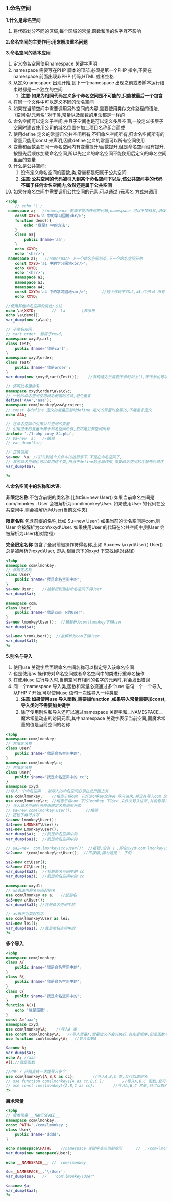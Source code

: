 ### 1.命名空间

**1.什么是命名空间**

1. 将代码划分不同的区域,每个区域的常量,函数和类的名字互不影响

**2.命名空间的主要作用:用来解决重名问题**

**3.命名空间的基本应用**

1. 定义命名空间使用namespace 关键字声明
2. namespace 需要写在PHP 脚本的顶部,必须是第一个PHP 指令,不要在namespace 前面出现非PHP 代码,HTML 或者空格
3. 从定义namespace 出现开始,到下一个namespace 出现之前或者脚本运行结束时都是一个独立的空间
   1. **注意:如果为相同代码定义多个命名空间是不可能的,只能被最后一个包含**
4. 在同一个文件中可以定义不同的命名空间
5. 如果在当前空间中需要调用另外空间的内容,需要使用类似文件路径的语法, '\空间名\元素名' 对于类,常量以及函数的用法都是一样的
6. 命名空间可以定义子空间,并且子空间也是可以定义多层空间,一般定义多层子空间时建议使用公司的域名倒置在加上项目名称组合而成
7. 使用define 定义的常量归公共空间所有,不归命名空间所有,归命名空间所有的常量只能用const 来声明,因此define 定义的常量可以所有空间使用
8. 变量和函数会在同一命名空间内有变量提升/函数提升,但是命名空间没有提升,按照先后顺序加载命名空间,所以先定义的命名空间不能使用后定义的命名空间里面的变量
9. 什么是公共空间:
   1. 没有定义命名空间的函数,类,常量都是归属于公共空间
   2. **注意:公共空间的代码被引入到某个命名空间下以后,该公共空间中的代码不属于任何命名空间内,依然还是属于公共空间**
10. 如果在命名空间中需要调用公共空间的元素,可以通过  \元素名   方式来调用

```php
<?php
    // echo '1';
 namespace a;   //namespace 前面不能由任何的代码,namespace 可以不顶格写,旧版本必须顶格写
    const XXYD='a 中的学习园地<br/>';
    function demo(){
        echo '我是a 中的方法';
    }
    class aa{
        public $name='aa';
    }
    echo XXYD;
    echo '<hr/>';
 namespace a1;   //namespace 上一个命名空间结束,下一个命名空间开始
    const XXYD='a1 中的学习园地<br/>';
    echo XXYD;
    echo '<hr/>';
    namespace a2; 
    namespace a3; 
    namespace a4;
    const XXYD='a4 中的学习园地<br/>';      //这个代码不归a2,a3,只归a4 所有
    echo XXYD;

//使用其他命名空间的属性/方法
echo \a\XXYD;       //  \a       \表示根
echo \a\demo();
var_dump(new \a\aa);

// 子命名空间
// cart order  都属于xxyd,
namespace xxyd\cart;
class Test{
    public $name='我是cart';
}
namespace xxyd\order;
class Test{
    public $name='我是order';
}
var_dump(new \xxyd\cart\Test());    //有构造方法需要传参时加上(),不传参也可以加()

// 还可以多级命名
namespace xxyd\order\a\a\c\c;
// 一般的命名空间使用域名倒置的方法,避免重复
define('AAA','aaa');
namespace com\lmonkey\www\project;
// const 与define 定义的常量区别时define 定义的常量时全局的,不能重复定义
echo AAA;

// 在命名空间中引用公共空间的变量
// 引用过来的变量不属于命名空间所有,依然是公共空间所有
include './1-php copy 84.php';
// $a=new  a;   //报错
// var_dump($a);

// 正确调用
$a=new  \a; //引入到这个文件中的根目录下,不是在命名空间下,
// 其他命名空间也可以使用这个类,相当于define的全局作用,需要命名空间的注意先后顺序
var_dump($a);

?>

```

**4.命名空间中的名称和术语:**

**非限定名称**	不包含前缀的类名称,比如:$u=new User()  如果当前命名空间是com/lmonkey .		User 会被解析为com\lmonkey\User.  如果使用User 的代码在公共空间中,则会被解析为User(当前文件夹)

**限定名称**  	包含前缀的名称,比如:$u=new User() 	如果当前的命名空间是com,则User 会被解析为com\xxyd\User.  	如果使用User 的代码在公共空间中,则User 会被解析为User(相对路径)

**完全限定名称**  包含了全局前缀操作符得名称,比如:$u=new \xxyd\User()	User() 总是被解析为xxyd\User, 即从,根目录下的xxyd 下查找(绝对路径)

```php
<?php
namespace com\lmonkey;
// 非限定名称
class User{
    public $name='我是命名空间中的';
}
$a=new User;    //被解析到当前命名空间下得User
var_dump($a);

namespace com;
class User{
    public $name='我是com 下的User';
}
$a=new lmonkey\User();  //被解析为com\lmonkey下得User
var_dump($a);

$a1=new \com\User();  //被解析为com下得User
var_dump($a1);
?>

```

**5.别名与导入**

1. 使用use 关键字后面跟命名空间名称可以指定导入该命名空间
2. 也是使用as 操作符对命名空间或者命名空间中的类进行重命名操作
3. 在使用use 进行导入时,当前空间有相同的名字的元素时,将会发出错误
4. 同一个namespace 导入类,函数和常量必须通过多个use 语句一个一个导入,从PHP 7 开始.可以使用use 语句一次性导入一种类型
   1. **注意:如果使用use 导入函数,需要加function ,如果导入常量需要加const,导入类时不需要加关键字**
   2. 除了使用别名和导入还可以通过namespace 关键字和\_\_NAMESPACE\_\_ 魔术常量动态的访问元素,其中namespace 关键字表示当前空间,而魔术常量的值是当前空间的名称

```php
<?php
namespace com\lmonkey;
// 非限定名称
class User{
    public $name='我是命名空间中的';
}
namespace com\lmonkey\cc;
// 非限定名称
class User{
    public $name='我是命名空间中的 cc';
}
namespace xxyd;
//导入一个命名空间  ,被导入的命名空间必须在此页面上有
use com\lmonkey;    //相当于将com 下的lmonkey文件夹 导入进来,并没有导入com 文件夹
use com\lmonkey\cc; //相当于将com 下的lmonkey 下的cc 文件夹导入进来,并没有导入com 和lmonkey 文件夹
// 导入命名空间后可使用限定名称调用元素
// $a=new com\lmonkey\User();      //报错
// 路径字母可大写
$a=new lmonkey\User();  
$a1=new LMONKEY\User();  
$a1=new Lmonkey\User();  
var_dump($a);   //我是命名空间中的
var_dump($a1);  //我是命名空间中的

// $a2=new  com\lmonkey\cc\User();  //报错,没有 \ ,即在xxyd\com\lmonkey\cc 下
$a2=new  \com\lmonkey\cc\User();  //不报错,因为这是 \ 下的

$a2=new cc\User();  
$a3=new CC\User();  
var_dump($a2);  //我是命名空间中的 cc
var_dump($a3);  //我是命名空间中的 cc

namespace xxyd1;
// as语法为命名空间起别名
use com\lmonkey as a;   //起别名
$a3=new a\User(); 
var_dump($a3); //我是命名空间中的

// as语法为类起别名
use com\lmonkey\User as lei;
$a1=new lei(); 
var_dump($a1); //我是命名空间中的
?>

```

**多个导入**

```php
<?php
namespace com\lmonkey;
class A{
    public $name='我是命名空间中的';
}
class B{
    public $name='我是命名空间中的';
}
class C{
    public $name='我是命名空间中的';
}
function A(){
    echo '我是函数';
}
const A='aaa';
namespace xxyd;
use com\lmonkey\A;    //导入A 类
use const com\lmonkey\A;   //导入常量A,常量定义不会先执行,有先后顺序,但是函数与变量会提升,没有先后顺序,可以先使用
use function com\lmonkey\A;   //导入函数A

$a=new A;
var_dump($a);
echo A; //aaa
A();//我是函数

//PHP 7 开始支持一次性导入多个
use com\lmonkey\{A,B,C as cc};        //导入A,B,C 类,且可以取别名
// use function com\lmonkey\{A as cc,B,C };        //导入A,B,C 函数,且可以取别名
// use const com\lmonkey\{A,B,C as cc};        //导入A,B,C 常量,且可以取别名
?>

```

**魔术常量**

```php
<?php
// 魔术常量 __NAMESPACE__
namespace com\lmonkey;
const PATH='./com/lmonkey';
class User{
    public $name='dddd';
}

echo namespace\PATH;    //namespace 关键字表示当前空间      //  ./com/lmonkey
var_dump(new namespace\User);

echo __NAMESPACE__; //  com/lmonkey

$u=__NAMESPACE__.'\\User';  
var_dump($u);   //   'com\lmonkey\User'

$aa=new $u;
var_dump($aa);
?>

```

